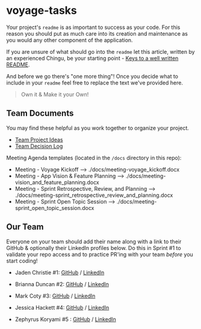 # voyage-tasks

Your project's `readme` is as important to success as your code. For 
this reason you should put as much care into its creation and maintenance
as you would any other component of the application.

If you are unsure of what should go into the `readme` let this article,
written by an experienced Chingu, be your starting point - 
[Keys to a well written README](https://tinyurl.com/yk3wubft).

And before we go there's "one more thing"! Once you decide what to include
in your `readme` feel free to replace the text we've provided here.

> Own it & Make it your Own!

## Team Documents

You may find these helpful as you work together to organize your project.

- [Team Project Ideas](./docs/team_project_ideas.md)
- [Team Decision Log](./docs/team_decision_log.md)

Meeting Agenda templates (located in the `/docs` directory in this repo):

- Meeting - Voyage Kickoff --> ./docs/meeting-voyage_kickoff.docx
- Meeting - App Vision & Feature Planning --> ./docs/meeting-vision_and_feature_planning.docx
- Meeting - Sprint Retrospective, Review, and Planning --> ./docs/meeting-sprint_retrospective_review_and_planning.docx
- Meeting - Sprint Open Topic Session --> ./docs/meeting-sprint_open_topic_session.docx

## Our Team

Everyone on your team should add their name along with a link to their GitHub
& optionally their LinkedIn profiles below. Do this in Sprint #1 to validate
your repo access and to practice PR'ing with your team *before* you start
coding!

- Jaden Christie  #1: [GitHub](https://github.com/jsvolta) / [LinkedIn](https://www.linkedin.com/in/jadenchristie)
- Brianna Duncan #2: [GitHub](https://github.com/BriannaD23) / [LinkedIn](www.linkedin.com/in/briannaduncan)

- Mark Coty #3: [GitHub](  https://github.com/markcoty) / [LinkedIn](https://www.linkedin.com/in/mark-c-875b00286/.)

- Jessica Hackett #4: [GitHub](https://github.com/mooglemoxie0018 )
/ [LinkedIn]( https://www.linkedin.com/in/jessica-hackett-6725a4325/?trk=opento_sprofile_topcard.)



-   Zephyrus Koryami  #5 : [GitHub](https://github.com/sokuenryan)
/ [LinkedIn]( https://www.linkedin.com/in/sokuenryan/.)



